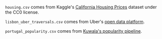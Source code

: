 `housing.csv` comes from Kaggle's [California Housing Prices](https://www.kaggle.com/camnugent/california-housing-prices) dataset under the CC0 license.

`lisbon_uber_traversals.csv` comes from Uber's [open data platform](https://movement.uber.com/?lang=en-US).

`portugal_popularity.csv` comes from [Kuwala's popularity pipeline](https://github.com/kuwala-io/kuwala).